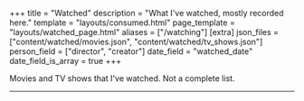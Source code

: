 +++
title = "Watched"
description = "What I've watched, mostly recorded here."
template = "layouts/consumed.html"
page_template = "layouts/watched_page.html"
aliases = ["/watching"]
[extra]
json_files = ["content/watched/movies.json", "content/watched/tv_shows.json"]
person_field = ["director", "creator"]
date_field = "watched_date"
date_field_is_array = true
+++

Movies and TV shows that I've watched. Not a complete list.

---
